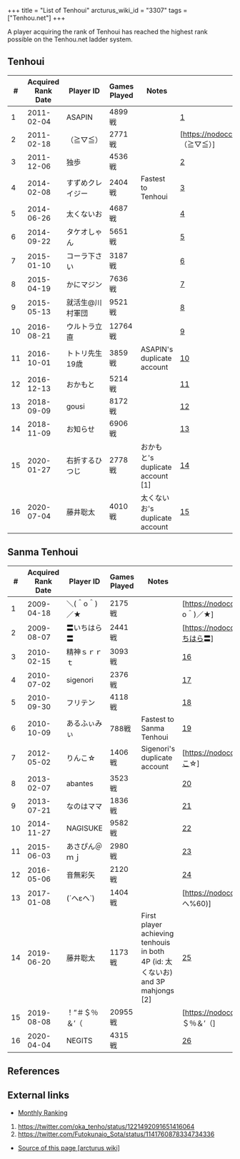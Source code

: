 +++
title = "List of Tenhoui"
arcturus_wiki_id = "3307"
tags = ["Tenhou.net"]
+++

A player acquiring the rank of Tenhoui has reached the highest rank possible on the Tenhou.net ladder system.

## Tenhoui

| \# | Acquired Rank Date | Player ID                       | Games Played | Notes                          | Stats                                               |
| -- | ------------------ | ------------------------------- | ------------ | ------------------------------ | --------------------------------------------------- |
| 1  | 2011-02-04         | ASAPIN     | 4899戦        |                                | [1](https://nodocchi.moe/tenhoulog/#name=ASAPIN)    |
| 2  | 2011-02-18         | （≧▽≦）       | 2771戦        |                                | \[<https://nodocchi.moe/tenhoulog/#name=>（≧▽≦）\]    |
| 3  | 2011-12-06         | 独歩             | 4536戦        |                                | [2](https://nodocchi.moe/tenhoulog/#name=独歩)        |
| 4  | 2014-02-08         | すずめクレイジー | 2404戦        | Fastest to Tenhoui             | [3](https://nodocchi.moe/tenhoulog/#name=すずめクレイジー)  |
| 5  | 2014-06-26         | 太くないお       | 4687戦        |                                | [4](https://nodocchi.moe/tenhoulog/#name=太くないお)     |
| 6  | 2014-09-22         | タケオしゃん     | 5651戦        |                                | [5](https://nodocchi.moe/tenhoulog/#name=タケオしゃん)    |
| 7  | 2015-01-10         | コーラ下さい     | 3187戦        |                                | [6](https://nodocchi.moe/tenhoulog/#name=コーラ下さい)    |
| 8  | 2015-04-19         | かにマジン       | 7636戦        |                                | [7](https://nodocchi.moe/tenhoulog/#name=かにマジン)     |
| 9  | 2015-05-13         | 就活生@川村軍団 | 9521戦        |                                | [8](https://nodocchi.moe/tenhoulog/#name=就活生@川村軍団)  |
| 10 | 2016-08-21         | ウルトラ立直     | 12764戦       |                                | [9](https://nodocchi.moe/tenhoulog/#name=ウルトラ立直)    |
| 11 | 2016-10-01         | トトリ先生19歳   | 3859戦        | ASAPIN's duplicate account     | [10](https://nodocchi.moe/tenhoulog/#name=トトリ先生19歳) |
| 12 | 2016-12-13         | おかもと         | 5214戦        |                                | [11](https://nodocchi.moe/tenhoulog/#name=おかもと)     |
| 13 | 2018-09-09         | gousi       | 8172戦        |                                | [12](https://nodocchi.moe/tenhoulog/#name=gousi)    |
| 14 | 2018-11-09         | お知らせ         | 6906戦        |                                | [13](https://nodocchi.moe/tenhoulog/#name=お知らせ)     |
| 15 | 2020-01-27         | 右折するひつじ      | 2778戦        | おかもと's duplicate account \[1\] | [14](https://nodocchi.moe/tenhoulog/#name=右折するひつじ)  |
| 16 | 2020-07-04         | 藤井聡太        | 4010戦        | 太くないお's duplicate account      | [15](https://nodocchi.moe/tenhoulog/#name=藤井聡太)     |

## Sanma Tenhoui

| \# | Acquired Rank Date | Player ID                      | Games Played | Notes                                                                        | Stats                                                |
| -- | ------------------ | ------------------------------ | ------------ | ---------------------------------------------------------------------------- | ---------------------------------------------------- |
| 1  | 2009-04-18         | ＼(＾o＾)／★                       | 2175戦        |                                                                              | \[<https://nodocchi.moe/tenhoulog/#name=>＼(＾o＾)／★\]  |
| 2  | 2009-08-07         | 〓いちはら〓                         | 2441戦        |                                                                              | \[<https://nodocchi.moe/tenhoulog/#name=〓いちはら>〓\]    |
| 3  | 2010-02-15         | 精神ｓｒｒｔ                         | 3093戦        |                                                                              | [16](https://nodocchi.moe/tenhoulog/#name=精神ｓｒｒｔ)    |
| 4  | 2010-07-02         | sigenori                       | 2376戦        |                                                                              | [17](https://nodocchi.moe/tenhoulog/#name=sigenori)  |
| 5  | 2010-09-30         | フリテン                           | 4118戦        |                                                                              | [18](https://nodocchi.moe/tenhoulog/#name=フリテン)      |
| 6  | 2010-10-09         | あるふぃみぃ                         | 788戦         | Fastest to Sanma Tenhoui                                                     | [19](https://nodocchi.moe/tenhoulog/#name=あるふぃみぃ)    |
| 7  | 2012-05-02         | <span title="Ｕんこ☆">りんこ☆</span> | 1406戦        | Sigenori's duplicate account                                                 | \[<https://nodocchi.moe/tenhoulog/#name=Ｕんこ>☆\]      |
| 8  | 2013-02-07         | abantes                        | 3523戦        |                                                                              | [20](https://nodocchi.moe/tenhoulog/#name=abantes)   |
| 9  | 2013-07-21         | なのはママ                          | 1836戦        |                                                                              | [21](https://nodocchi.moe/tenhoulog/#name=なのはママ)     |
| 10 | 2014-11-27         | NAGISUKE                       | 9582戦        |                                                                              | [22](https://nodocchi.moe/tenhoulog/#name=NAGISUKE)  |
| 11 | 2015-06-03         | あさぴん＠ｍｊ                        | 2980戦        |                                                                              | [23](https://nodocchi.moe/tenhoulog/#name=あさぴん＠ｍｊ)   |
| 12 | 2016-05-06         | 音無彩矢                           | 2120戦        |                                                                              | [24](https://nodocchi.moe/tenhoulog/#name=音無彩矢)      |
| 13 | 2017-01-08         | (´へεへ\`)                       | 1404戦        |                                                                              | \[<https://nodocchi.moe/tenhoulog/#name=>(´へεへ%60)\] |
| 14 | 2019-06-20         | 藤井聡太                           | 1173戦        | First player achieving tenhouis in both 4P (id: 太くないお) and 3P mahjongs \[2\] | [25](https://nodocchi.moe/tenhoulog/#name=藤井聡太)      |
| 15 | 2019-08-08         | ！”＃＄％＆’（                       | 20955戦       |                                                                              | \[<https://nodocchi.moe/tenhoulog/#name=>！”＃＄％＆’（\]  |
| 16 | 2020-04-04         | NEGITS                         | 4315戦        |                                                                              | [26](https://nodocchi.moe/tenhoulog/#name=NEGITS)    |

## References

<references/>

## External links

  - [Monthly Ranking](http://tenhou.net/ranking.html)

<!-- end list -->

1.  <https://twitter.com/oka_tenho/status/1221492091651416064>
2.  <https://twitter.com/Futokunaio_Sota/status/1141760878334734336>
- [Source of this page [arcturus wiki]](http://arcturus.su/wiki/List_of_Tenhoui)